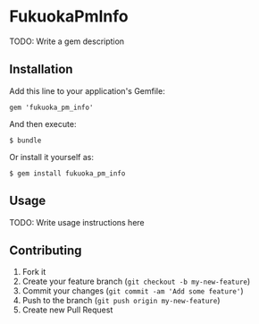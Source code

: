 # FukuokaPmInfo

TODO: Write a gem description

## Installation

Add this line to your application's Gemfile:

    gem 'fukuoka_pm_info'

And then execute:

    $ bundle

Or install it yourself as:

    $ gem install fukuoka_pm_info

## Usage

TODO: Write usage instructions here

## Contributing

1. Fork it
2. Create your feature branch (`git checkout -b my-new-feature`)
3. Commit your changes (`git commit -am 'Add some feature'`)
4. Push to the branch (`git push origin my-new-feature`)
5. Create new Pull Request
